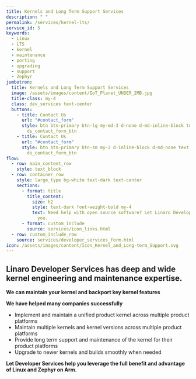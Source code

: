 ```yaml
---
title: Kernels and Long Term Support Services
description: " "
permalink: /services/kernel-lts/
service_id: 5
keywords:
  - Linux
  - LTS
  - kernel
  - maintenance
  - porting
  - upgrading
  - support
  - Zephyr
jumbotron:
  title: Kernels and Long Term Support Services
  image: /assets/images/content/IoT_Planet_UNDER_2MB.jpg
  title-class: my-4
  class: dev_services text-center
  buttons:
    - title: Contact Us
      url: "#contact_form"
      style: btn btn-primary btn-lg my-md-3 d-none d-md-inline-block text-uppercase
        ds_contact_form_btn
    - title: Contact Us
      url: "#contact_form"
      style: btn btn-primary btn-sm my-2 d-inline-block d-md-none text-uppercase
        ds_contact_form_btn
flow:
  - row: main_content_row
    style: text_block
  - row: container_row
    style: large_type bg-white text-dark text-center
    sections:
      - format: title
        title_content:
          size: h2
          style: text-dark font-weight-bold my-4
          text: Need help with open source software? Let Linaro Developer Services help
            you.
      - format: custom_include
        source: services/icon_links.html
  - row: custom_include_row
    source: services/developer_services_form.html
icon: /assets/images/content/Icon_Kernel_and_Long-term_Support.svg
---
```

## Linaro Developer Services has deep and wide kernel engineering and maintenance expertise.

**We can maintain your kernel and backport key kernel features**

**We have helped many companies successfully**

* Implement and maintain a unified product kernel across multiple product platforms
* Maintain multiple kernels and kernel versions across multiple product platforms
* Provide long term support and maintenance of the kernel for their product platforms
* Upgrade to newer kernels and builds smoothly when needed

**Let Developer Services help you leverage the full benefit and advantage of Linux and Zephyr on Arm.**